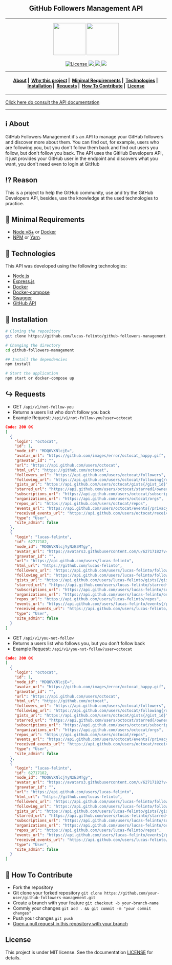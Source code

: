 <h2 align="center">GitHub Followers Management API</h2>

___

<p align="center">
  <img src="https://cdn.iconscout.com/icon/free/png-256/github-brand-logo-47401.png" width="100" heigth="100">
  <img src="https://i.dlpng.com/static/png/6210243-follower-instagram-notification-icon-follower-png-512_512_preview.png" width="100" heigth="100">
</p>


<p align="center">
  <a href="LICENSE">
    <img alt="License" src="https://img.shields.io/badge/license-MIT-%23F8952D">
    <img src="https://img.shields.io/github/languages/top/lucas-felinto/github-followers-management"/>
    <img src="https://img.shields.io/node/v/nodemon"/>
    <img src="https://img.shields.io/github/last-commit/lucas-felinto/github-followers-management"/>
  </a>
</p>

___

<h4 align="center">
  <a href="#information_source-about">About</a>&nbsp;|&nbsp;
  <a href="#interrobang-reason">Why this project</a>&nbsp;|&nbsp;
  <a href="#seedling-minimal-requirements">Minimal Requirements</a>&nbsp;|&nbsp;
  <a href="#rocket-technologies">Technologies</a>&nbsp;|&nbsp;
  <a href="#wrench-installation">Installation</a>&nbsp;|&nbsp;
  <a href="#arrow_right_hook-requests">Requests</a>&nbsp;|&nbsp;
  <a href="#link-how-to-contribute">How To Contribute</a>&nbsp;|&nbsp;
  <a href="#license">License</a>
</h4>

___
[Click here do consult the API documentation](https://github-followers-management.herokuapp.com/api/v1/documentation/)
___

## :information_source: About

GitHub Followers Management it's an API to manage your GitHub followers and discover more about them. You can find out, for example, users who are following you, but you don't follow them back and find out users you follow, but don't follow you back. The API uses the GitHub Developers API, it just provides your GitHub user in the endpoint and discovers what you want, you don't need even to login at GitHub

## :interrobang: Reason

This is a project to help the GitHub community, use and try the GitHub Developers API, besides, use the knowledge at the used technologies to practice.

## :seedling: Minimal Requirements

- [Node v8+](https://nodejs.org/en/docs/) or [Docker](https://docs.docker.com/)
- [NPM](https://www.npmjs.com/) or [Yarn](https://classic.yarnpkg.com/en/docs/).

## :rocket: Technologies

This API was developed using the following technologies:

- [Node.js](https://nodejs.org/en/docs/)
- [Express.js](https://expressjs.com/pt-br/)
- [Docker](https://docs.docker.com/)
- [Docker-compose](https://docs.docker.com/compose/compose-file/)
- [Swagger](https://swagger.io/docs/specification/about/)
- [GitHub API](https://docs.github.com/)

## :wrench: Installation
```bash
# Cloning the repository
git clone https://github.com/lucas-felinto/github-followers-management.git

# Changing the directory
cd github-followers-management

## Install the dependencies
npm install

# Start the application
npm start or docker-compose up
```

## :arrow_right_hook: Requests
- GET `/api/v1/not-follow-you` 
- Returns a users list who don't follow you back
- Example Request: `/api/v1/not-follow-you?user=octocat`
```json
Code: 200 OK
[
  {
    "login": "octocat",
    "id": 1,
    "node_id": "MDQ6VXNlcjE=",
    "avatar_url": "https://github.com/images/error/octocat_happy.gif",
    "gravatar_id": "",
    "url": "https://api.github.com/users/octocat",
    "html_url": "https://github.com/octocat",
    "followers_url": "https://api.github.com/users/octocat/followers",
    "following_url": "https://api.github.com/users/octocat/following{/other_user}",
    "gists_url": "https://api.github.com/users/octocat/gists{/gist_id}",
    "starred_url": "https://api.github.com/users/octocat/starred{/owner}{/repo}",
    "subscriptions_url": "https://api.github.com/users/octocat/subscriptions",
    "organizations_url": "https://api.github.com/users/octocat/orgs",
    "repos_url": "https://api.github.com/users/octocat/repos",
    "events_url": "https://api.github.com/users/octocat/events{/privacy}",
    "received_events_url": "https://api.github.com/users/octocat/received_events",
    "type": "User",
    "site_admin": false
  },
  {
    "login": "lucas-felinto",
    "id": 62717182,
    "node_id": "MDQ6VXNlcjYyNzE3MTgy",
    "avatar_url": "https://avatars3.githubusercontent.com/u/62717182?v=4",
    "gravatar_id": "",
    "url": "https://api.github.com/users/lucas-felinto",
    "html_url": "https://github.com/lucas-felinto",
    "followers_url": "https://api.github.com/users/lucas-felinto/followers",
    "following_url": "https://api.github.com/users/lucas-felinto/following{/other_user}",
    "gists_url": "https://api.github.com/users/lucas-felinto/gists{/gist_id}",
    "starred_url": "https://api.github.com/users/lucas-felinto/starred{/owner}{/repo}",
    "subscriptions_url": "https://api.github.com/users/lucas-felinto/subscriptions",
    "organizations_url": "https://api.github.com/users/lucas-felinto/orgs",
    "repos_url": "https://api.github.com/users/lucas-felinto/repos",
    "events_url": "https://api.github.com/users/lucas-felinto/events{/privacy}",
    "received_events_url": "https://api.github.com/users/lucas-felinto/received_events",
    "type": "User",
    "site_admin": false
  }
]
```
- GET `/api/v1/you-not-follow` 
- Returns a users list who follows you, but you don't follow back
- Example Request: `/api/v1/you-not-follow?user=octocat`
```json
Code: 200 OK
[
  {
    "login": "octocat",
    "id": 1,
    "node_id": "MDQ6VXNlcjE=",
    "avatar_url": "https://github.com/images/error/octocat_happy.gif",
    "gravatar_id": "",
    "url": "https://api.github.com/users/octocat",
    "html_url": "https://github.com/octocat",
    "followers_url": "https://api.github.com/users/octocat/followers",
    "following_url": "https://api.github.com/users/octocat/following{/other_user}",
    "gists_url": "https://api.github.com/users/octocat/gists{/gist_id}",
    "starred_url": "https://api.github.com/users/octocat/starred{/owner}{/repo}",
    "subscriptions_url": "https://api.github.com/users/octocat/subscriptions",
    "organizations_url": "https://api.github.com/users/octocat/orgs",
    "repos_url": "https://api.github.com/users/octocat/repos",
    "events_url": "https://api.github.com/users/octocat/events{/privacy}",
    "received_events_url": "https://api.github.com/users/octocat/received_events",
    "type": "User",
    "site_admin": false
  },
  {
    "login": "lucas-felinto",
    "id": 62717182,
    "node_id": "MDQ6VXNlcjYyNzE3MTgy",
    "avatar_url": "https://avatars3.githubusercontent.com/u/62717182?v=4",
    "gravatar_id": "",
    "url": "https://api.github.com/users/lucas-felinto",
    "html_url": "https://github.com/lucas-felinto",
    "followers_url": "https://api.github.com/users/lucas-felinto/followers",
    "following_url": "https://api.github.com/users/lucas-felinto/following{/other_user}",
    "gists_url": "https://api.github.com/users/lucas-felinto/gists{/gist_id}",
    "starred_url": "https://api.github.com/users/lucas-felinto/starred{/owner}{/repo}",
    "subscriptions_url": "https://api.github.com/users/lucas-felinto/subscriptions",
    "organizations_url": "https://api.github.com/users/lucas-felinto/orgs",
    "repos_url": "https://api.github.com/users/lucas-felinto/repos",
    "events_url": "https://api.github.com/users/lucas-felinto/events{/privacy}",
    "received_events_url": "https://api.github.com/users/lucas-felinto/received_events",
    "type": "User",
    "site_admin": false
  }
]
```

## :link: How To Contribute

- Fork the repository
- Git clone your forked repository ```git clone https://github.com/your-user/github-followers-management.git```
- Create a branch with your feature ```git checkout -b your-branch-name```
- Commiy your changes ```git add . && git commit -m "your commit changes"```
- Push your changes ```git push```
- [Open a pull request in this repository with your branch](https://github.com/lucas-felinto/github-followers-management/pulls)

## License 

This project is under MIT license. See the documentation [LICENSE](LICENSE) for details.

